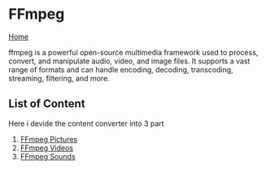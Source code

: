 # FFmpeg

[Home](../README.md)

ffmpeg is a powerful open-source multimedia framework used to process, convert, and manipulate audio, video, and image files. It supports a vast range of formats and can handle encoding, decoding, transcoding, streaming, filtering, and more.

## List of Content

Here i devide the content converter into 3 part

1. [FFmpeg Pictures](Type_of_Media/pictures.md)
2. [FFmpeg Videos](Type_of_Media/videos.md)
3. [FFmpeg Sounds](Type_of_Media/sounds.md)